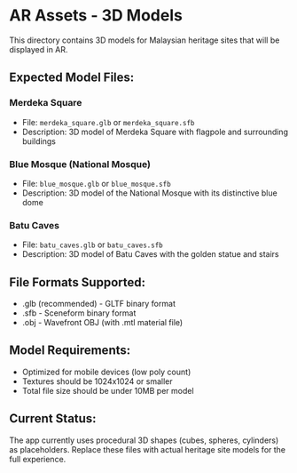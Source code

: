 # AR Assets - 3D Models

This directory contains 3D models for Malaysian heritage sites that will be displayed in AR.

## Expected Model Files:

### Merdeka Square
- File: `merdeka_square.glb` or `merdeka_square.sfb`
- Description: 3D model of Merdeka Square with flagpole and surrounding buildings

### Blue Mosque (National Mosque)
- File: `blue_mosque.glb` or `blue_mosque.sfb`
- Description: 3D model of the National Mosque with its distinctive blue dome

### Batu Caves
- File: `batu_caves.glb` or `batu_caves.sfb`
- Description: 3D model of Batu Caves with the golden statue and stairs

## File Formats Supported:
- .glb (recommended) - GLTF binary format
- .sfb - Sceneform binary format
- .obj - Wavefront OBJ (with .mtl material file)

## Model Requirements:
- Optimized for mobile devices (low poly count)
- Textures should be 1024x1024 or smaller
- Total file size should be under 10MB per model

## Current Status:
The app currently uses procedural 3D shapes (cubes, spheres, cylinders) as placeholders. Replace these files with actual heritage site models for the full experience. 